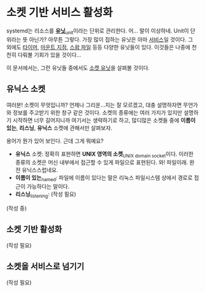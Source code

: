# 소켓 기반 서비스 활성화
systemd는 리소스를 [**유닛**][systemd.unit.5]<sub>unit</sub>이라는 단위로 관리한다. 어... 말이
이상하네. Unit이 단위라는 뜻 아닌가? 아무튼 그렇다. 가장 많이 접하는 유닛은 아마
[서비스][systemd.service.5]일 것이다. 그 외에도 [타이머][systemd.timer.5],
[마운트 지점][systemd.mount.5], [스왑 파일][systemd.swap.5] 등등 다양한 유닛들이 있다. 이것들은
나중에 천천히 다뤄볼 기회가 있을 것이다...

이 문서에서는, 그런 유닛들 중에서도 [소켓 유닛][systemd.socket.5]을 살펴볼 것이다.

[systemd.unit.5]: https://www.freedesktop.org/software/systemd/man/systemd.unit.html
[systemd.service.5]: https://www.freedesktop.org/software/systemd/man/systemd.service.html
[systemd.timer.5]: https://www.freedesktop.org/software/systemd/man/systemd.timer.html
[systemd.mount.5]: https://www.freedesktop.org/software/systemd/man/systemd.mount.html
[systemd.swap.5]: https://www.freedesktop.org/software/systemd/man/systemd.swap.html
[systemd.socket.5]: https://www.freedesktop.org/software/systemd/man/systemd.socket.html

## 유닉스 소켓
여러분! 소켓이 무엇입니까? 언제나 그리운...지는 잘 모르겠고, 대충 설명하자면 무언가와 정보를
주고받기 위한 창구 같은 것이다. 소켓의 종류에는 여러 가지가 있지만 설명하기 시작하면 너무 길어지니까
여기서는 생략하기로 하고, 많디많은 소켓들 중에 **이름이 있는**, **리스닝**, **유닉스** 소켓에
관해서만 살펴보자.

용어가 뭔가 있어 보인다. 근데 그게 뭐예요?
- **유닉스** 소켓: 정확히 표현하면 **UNIX 영역의 소켓**<sub>UNIX domain socket</sub>이다. 이러한
  종류의 소켓은 머신 내부에서 접근할 수 있게 파일으로 표현된다. 와! 파일이래. 완전 유닉스스럽네요.
- **이름이 있는**<sub>named</sub>: 파일에 이름이 있다는 말은 리눅스 파일시스템 상에서 경로로 접근이
  가능하다는 말이다.
- **리스닝**<sub>listening</sub>: (작성 필요)

(작성 중)

## 소켓 기반 활성화
(작성 필요)

## 소켓을 서비스로 넘기기
(작성 필요)
